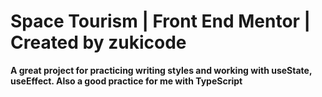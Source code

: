 # Space Tourism | Front End Mentor | Created by zukicode

**A great project for practicing writing styles and working with useState, useEffect. Also a good practice for me with TypeScript**
